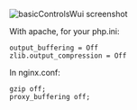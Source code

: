![basicControlsWui screenshot](https://raw.github.com/c2is/basicControlsWui/flatSkin/doc/screen.png "Preview")

With apache, for your php.ini:
```
output_buffering = Off 
zlib.output_compression = Off 
```

In nginx.conf:
```
gzip off; 
proxy_buffering off; 
```
